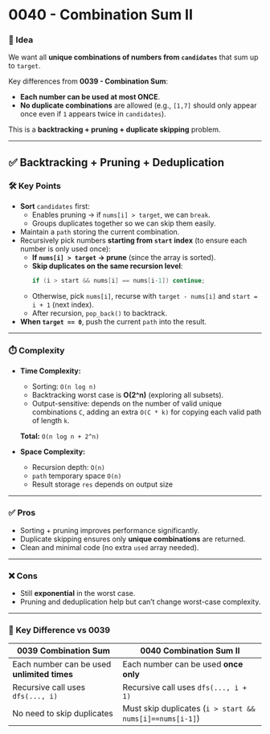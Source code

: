 # 0040 - Combination Sum II  

### 🧠 Idea  
We want all **unique combinations of numbers from `candidates`** that sum up to `target`.  

Key differences from **0039 - Combination Sum**:  
- **Each number can be used at most ONCE**.  
- **No duplicate combinations** are allowed (e.g., `[1,7]` should only appear once even if `1` appears twice in `candidates`).  

This is a **backtracking + pruning + duplicate skipping** problem.  

---

## ✅ Backtracking + Pruning + Deduplication  

### 🛠️ Key Points  
- **Sort** `candidates` first:  
  - Enables pruning → if `nums[i] > target`, we can `break`.  
  - Groups duplicates together so we can skip them easily.  
- Maintain a `path` storing the current combination.  
- Recursively pick numbers **starting from `start` index** (to ensure each number is only used once):  
  - **If `nums[i] > target` → prune** (since the array is sorted).  
  - **Skip duplicates on the same recursion level**:  
    ```cpp
    if (i > start && nums[i] == nums[i-1]) continue;
    ```  
  - Otherwise, pick `nums[i]`, recurse with `target - nums[i]` and `start = i + 1` (next index).  
  - After recursion, `pop_back()` to backtrack.  
- **When `target == 0`**, push the current `path` into the result.  

---

### ⏱️ Complexity  

- **Time Complexity:**  
  - Sorting: `O(n log n)`  
  - Backtracking worst case is **O(2^n)** (exploring all subsets).  
  - Output-sensitive: depends on the number of valid unique combinations `C`, adding an extra `O(C * k)` for copying each valid path of length `k`.  

  **Total:** `O(n log n + 2^n)`  

- **Space Complexity:**  
  - Recursion depth: `O(n)`  
  - `path` temporary space `O(n)`  
  - Result storage `res` depends on output size  

---

### ✅ Pros  
- Sorting + pruning improves performance significantly.  
- Duplicate skipping ensures only **unique combinations** are returned.  
- Clean and minimal code (no extra `used` array needed).  

---

### ❌ Cons  
- Still **exponential** in the worst case.  
- Pruning and deduplication help but can’t change worst-case complexity.  

---

### 📝 Key Difference vs 0039  
| 0039 Combination Sum | 0040 Combination Sum II |
|----------------------|-------------------------|
| Each number can be used **unlimited times** | Each number can be used **once only** |
| Recursive call uses `dfs(..., i)` | Recursive call uses `dfs(..., i + 1)` |
| No need to skip duplicates | Must skip duplicates (`i > start && nums[i]==nums[i-1]`) |
